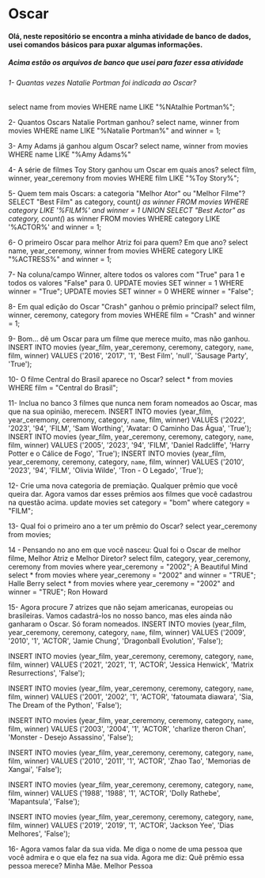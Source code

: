 <h1>Oscar</h1>

<h4>Olá, neste repositório se encontra a minha atividade de banco de dados, usei comandos básicos para puxar algumas informações.</h4>
<h5>Acima estão os arquivos de banco que usei para fazer essa atividade</h5>

<h6>1- Quantas vezes Natalie Portman foi indicada ao Oscar?</h6>
select name from movies WHERE name LIKE "%NAtalhie Portman%";

2- Quantos Oscars Natalie Portman ganhou?
select name, winner from movies WHERE name LIKE "%Natalie Portman%" and winner = 1;

3- Amy Adams já ganhou algum Oscar?
select name, winner from movies WHERE name LIKE "%Amy Adams%"

4- A série de filmes Toy Story ganhou um Oscar em quais anos?
select film, winner, year_ceremony from movies WHERE film LIKE "%Toy Story%";

5- Quem tem mais Oscars: a categoria "Melhor Ator" ou "Melhor Filme"?
SELECT "Best Film" as category, count(*) as winner
FROM movies
WHERE category LIKE '%FILM%' and winner = 1
UNION
SELECT "Best Actor" as category, count(*) as winner
FROM movies
WHERE category LIKE '%ACTOR%' and winner = 1;

6- O primeiro Oscar para melhor Atriz foi para quem? Em que ano?
select name, year_ceremony, winner from movies WHERE category LIKE "%ACTRESS%" and winner = 1;

7- Na coluna/campo Winner, altere todos os valores com "True" para 1 e todos os valores "False" para 0.
UPDATE movies SET winner = 1 WHERE winner = "True";
UPDATE movies SET winner = 0 WHERE winner = "False";

8- Em qual edição do Oscar "Crash" ganhou o prêmio principal?
select film, winner, ceremony, category from movies WHERE film = "Crash" and winner = 1;

9- Bom... dê um Oscar para um filme que merece muito, mas não ganhou.
INSERT INTO movies (year_film, year_ceremony, ceremony, category, `name`, film, winner) VALUES ('2016', '2017', '1', 'Best Film', 'null', 'Sausage Party', 'True');

10- O filme Central do Brasil aparece no Oscar?
select * from movies WHERE film = "Central do Brasil";

11- Inclua no banco 3 filmes que nunca nem foram nomeados ao Oscar, mas que na sua opinião, merecem.
INSERT INTO movies (year_film, year_ceremony, ceremony, category, `name`, film, winner) VALUES ('2022', '2023', '94', 'FILM', 'Sam Worthing', 'Avatar: O Caminho Das Água', 'True');
INSERT INTO movies (year_film, year_ceremony, ceremony, category, `name`, film, winner) VALUES ('2005', '2023', '94', 'FILM', 'Daniel Radcliffe', 'Harry Potter e o Cálice de Fogo', 'True');
INSERT INTO movies (year_film, year_ceremony, ceremony, category, `name`, film, winner) VALUES ('2010', '2023', '94', 'FILM', 'Olivia Wilde', 'Tron - O Legado', 'True');

12- Crie uma nova categoria de premiação. Qualquer prêmio que você queira dar. Agora vamos dar esses prêmios aos filmes que você cadastrou na questão acima.
update movies set category = "bom" where category = "FILM";

13- Qual foi o primeiro ano a ter um prêmio do Oscar?
select year_ceremony from movies;

14 - Pensando no ano em que você nasceu: Qual foi o Oscar de melhor filme, Melhor Atriz e Melhor Diretor?
select film, category, year_ceremony, ceremony from movies where year_ceremony = "2002";  A Beautiful Mind
select * from movies where year_ceremony = "2002" and winner = "TRUE"; Halle Berry
select * from movies where year_ceremony = "2002" and winner = "TRUE"; Ron Howard

15- Agora procure 7 atrizes que não sejam americanas, europeias ou brasileiras.  Vamos cadastrá-los no nosso banco, mas eles ainda não ganharam o Oscar. Só foram nomeados.
INSERT INTO movies (year_film, year_ceremony, ceremony, category, `name`, film, winner) VALUES ('2009', '2010', '1', 'ACTOR', 'Jamie Chung', 'Dragonball Evolution', 'False');

INSERT INTO movies (year_film, year_ceremony, ceremony, category, `name`, film, winner) VALUES ('2021', '2021', '1', 'ACTOR', 'Jessica Henwick', 'Matrix Resurrections', 'False');

INSERT INTO movies (year_film, year_ceremony, ceremony, category, `name`, film, winner) VALUES ('2001', '2002', '1', 'ACTOR', 'fatoumata diawara', 'Sia, The Dream of the Python', 'False');

INSERT INTO movies (year_film, year_ceremony, ceremony, category, `name`, film, winner) VALUES ('2003', '2004', '1', 'ACTOR', 'charlize theron Chan', 'Monster - Desejo Assassino', 'False');

INSERT INTO movies (year_film, year_ceremony, ceremony, category, `name`, film, winner) VALUES ('2010', '2011', '1', 'ACTOR', 'Zhao Tao', 'Memorias de Xangai', 'False');

INSERT INTO movies (year_film, year_ceremony, ceremony, category, `name`, film, winner) VALUES ('1988', '1988', '1', 'ACTOR', 'Dolly Rathebe', 'Mapantsula', 'False');

INSERT INTO movies (year_film, year_ceremony, ceremony, category, `name`, film, winner) VALUES ('2019', '2019', '1', 'ACTOR', 'Jackson Yee', 'Dias Melhores', 'False');

16- Agora vamos falar da sua vida. Me diga o nome de uma pessoa que você admira e o que ela fez na sua vida. Agora me diz: Quê prêmio essa pessoa merece? 
Minha Mãe. Melhor Pessoa
